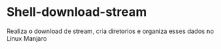 # Shell-download-stream
Realiza o download de stream, cria diretorios e organiza esses dados no Linux Manjaro
